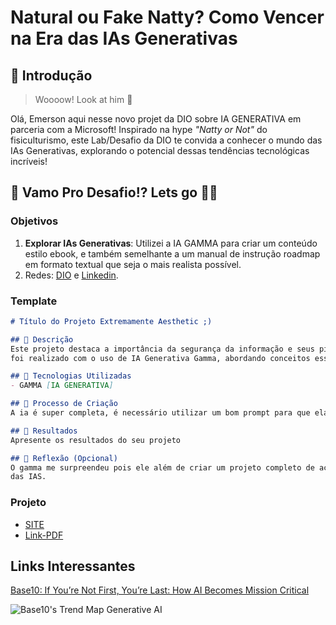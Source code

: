 # Natural ou Fake Natty? Como Vencer na Era das IAs Generativas

## 🚀 Introdução

> Woooow! Look at him 👀

Olá, Emerson aqui nesse novo projet da DIO sobre IA GENERATIVA em parceria com a Microsoft! Inspirado na hype _"Natty or Not"_ do fisiculturismo, este Lab/Desafio da DIO te convida a conhecer o mundo das IAs Generativas, explorando o potencial dessas tendências tecnológicas incríveis!

## 🎯 Vamo Pro Desafio!? Lets go 💪🤓

### Objetivos

1. **Explorar IAs Generativas**: Utilizei a IA GAMMA para criar um conteúdo estilo ebook, e também semelhante a um manual de instrução roadmap em formato textual que seja o mais realista possível.
2.  Redes: [DIO]([(https://www.dio.me/users/emersondirectx)]) e [Linkedin](https://www.linkedin.com/in/emerson-neves-ciber/).

### Template

```markdown
# Título do Projeto Extremamente Aesthetic ;)

## 📒 Descrição
Este projeto destaca a importância da segurança da informação e seus pilares mais importantes e os fundamentos básicos.
foi realizado com o uso de IA Generativa Gamma, abordando conceitos essenciais como confidencialidade, integridade e disponibilidade das informações.

## 🤖 Tecnologias Utilizadas
- GAMMA [IA GENERATIVA]

## 🧐 Processo de Criação
A ia é super completa, é necessário utilizar um bom prompt para que ela detalhe perfeitamente o que você pediu. Utilizando engenharia de prompt e conhecendo seus fundamentos básicos fica bem mais fácil.

## 🚀 Resultados
Apresente os resultados do seu projeto

## 💭 Reflexão (Opcional)
O gamma me surpreendeu pois ele além de criar um projeto completo de acordo com inteligência de prompt ele permite criar um "site-exemplo" do seu projeto, confesso que o resultado praticamente perfeito me assustou, e pensar que ainda estamos no inicio da evolução
das IAS.
```

### Projeto

- [SITE](/https://gamma.app/docs/Introducao-a-seguranca-da-informacao-15t3vag0846p2ao?mode=doc)
- [Link-PDF](/https://acrobat.adobe.com/id/urn:aaid:sc:US:8af5e439-d1d1-4fa6-a5bd-e2e9c948e72e)
  


## Links Interessantes

[Base10: If You’re Not First, You’re Last: How AI Becomes Mission Critical](https://gamma.app/docs/Introducao-a-seguranca-da-informacao-15t3vag0846p2ao?mode=doc)

![Base10's Trend Map Generative AI](https://github.com/digitalinnovationone/lab-natty-or-not/assets/730492/f4df26e8-f8f7-4419-8252-c69d73ea930c)
